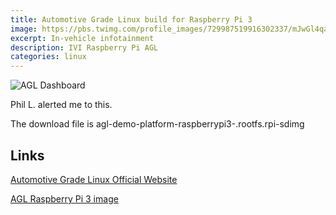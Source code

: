 ```yaml
---
title: Automotive Grade Linux build for Raspberry Pi 3
image: https://pbs.twimg.com/profile_images/729987519916302337/mJwGl4qa.jpg
excerpt: In-vehicle infotainment
description: IVI Raspberry Pi AGL
categories: linux
---
```

![AGL Dashboard](https://www.linux.com/sites/lcom/files/joomla/images/stories/41373/AGL-dashboard.jpg)

Phil L. alerted me to this.

The download file is agl-demo-platform-raspberrypi3-<DATESTAMP>.rootfs.rpi-sdimg

## Links
[Automotive Grade Linux Official Website](https://www.automotivelinux.org/)

[AGL Raspberry Pi 3 image](https://download.automotivelinux.org/AGL/snapshots/master/latest/raspberrypi3/deploy/images/raspberrypi3/)
